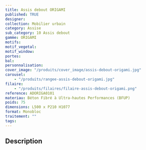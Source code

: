 ```yaml
---
title: Assis debout ORIGAMI
published: TRUE
designer:
collection: Mobilier urbain
category: Assise
sub_category: 10 Assis debout
gamme: ORIGAMI
motifs:
motif_vegetal:
motif_window:
portes:
bal:
personnalisation:
cover_image: "/produits/cover_image/assis-debout-origami.jpg"
carousel:
    - "/produits/rangee-assis-debout-origami.jpg"
filaire:
    - "/produits/filaires/filaire-assis-debout-origami.png"
reference: ADORIGA0101
materiau: Béton Fibré à Ultra-hautes Performances (BFUP)
poids: 75
dimensions: L500 x P210 H1077
format: Monobloc
traitement: ""
tags:
---
```


## Description
